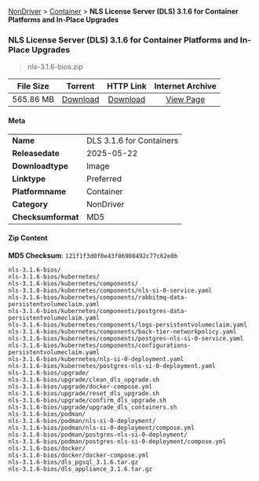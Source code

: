 
[NonDriver](/README.md)  >  [Container](/index/NonDriver/Container.md)  >  **NLS License Server (DLS) 3.1.6 for Container Platforms and In-Place Upgrades**


###    NLS License Server (DLS) 3.1.6 for Container Platforms and In-Place Upgrades

> nls-3.1.6-bios.zip   


| **File Size** | **Torrent**  | **HTTP Link** | **Internet Archive** |
|:-------------:|:------------:|:-------------:|:--------------------:|
| 565.86 MB |  [Download](https://archive.org/download/nvgpu_nls-3.1.6-bios.zip/nvgpu_nls-3.1.6-bios.zip_archive.torrent)       | [Download](https://archive.org/compress/nvgpu_nls-3.1.6-bios.zip) | [View Page](https://archive.org/details/nvgpu_nls-3.1.6-bios.zip)       |

#### Meta

<table>
<tr><td><strong>Name</strong></td><td>DLS 3.1.6 for Containers</td></tr>
<tr><td><strong>Releasedate</strong></td><td>2025-05-22</td></tr>
<tr><td><strong>Downloadtype</strong></td><td>Image</td></tr>
<tr><td><strong>Linktype</strong></td><td>Preferred</td></tr>
<tr><td><strong>Platformname</strong></td><td>Container</td></tr>
<tr><td><strong>Category</strong></td><td>NonDriver</td></tr>
<tr><td><strong>Checksumformat</strong></td><td>MD5</td></tr>
</table>

#### Zip Content

**MD5 Checksum**: `121f1f3d0f0e43f06908492c77c62e0b`

```text
nls-3.1.6-bios/
nls-3.1.6-bios/kubernetes/
nls-3.1.6-bios/kubernetes/components/
nls-3.1.6-bios/kubernetes/components/nls-si-0-service.yaml
nls-3.1.6-bios/kubernetes/components/rabbitmq-data-persistentvolumeclaim.yaml
nls-3.1.6-bios/kubernetes/components/postgres-data-persistentvolumeclaim.yaml
nls-3.1.6-bios/kubernetes/components/logs-persistentvolumeclaim.yaml
nls-3.1.6-bios/kubernetes/components/back-tier-networkpolicy.yaml
nls-3.1.6-bios/kubernetes/components/postgres-nls-si-0-service.yaml
nls-3.1.6-bios/kubernetes/components/configurations-persistentvolumeclaim.yaml
nls-3.1.6-bios/kubernetes/nls-si-0-deployment.yaml
nls-3.1.6-bios/kubernetes/postgres-nls-si-0-deployment.yaml
nls-3.1.6-bios/upgrade/
nls-3.1.6-bios/upgrade/clean_dls_upgrade.sh
nls-3.1.6-bios/upgrade/docker-compose.yml
nls-3.1.6-bios/upgrade/reset_dls_upgrade.sh
nls-3.1.6-bios/upgrade/confirm_dls_upgrade.sh
nls-3.1.6-bios/upgrade/upgrade_dls_containers.sh
nls-3.1.6-bios/podman/
nls-3.1.6-bios/podman/nls-si-0-deployment/
nls-3.1.6-bios/podman/nls-si-0-deployment/compose.yml
nls-3.1.6-bios/podman/postgres-nls-si-0-deployment/
nls-3.1.6-bios/podman/postgres-nls-si-0-deployment/compose.yml
nls-3.1.6-bios/docker/
nls-3.1.6-bios/docker/docker-compose.yml
nls-3.1.6-bios/dls_pgsql_3.1.6.tar.gz
nls-3.1.6-bios/dls_appliance_3.1.6.tar.gz
```